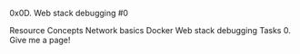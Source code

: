 0x0D. Web stack debugging #0

Resource
Concepts
Network basics
Docker
Web stack debugging
Tasks
0. Give me a page!
